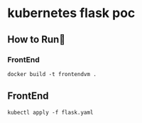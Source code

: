 # kubernetes flask poc


## How to Run🐳

### FrontEnd
```docker build -t frontendvm .```

## FrontEnd
```kubectl apply -f flask.yaml```
